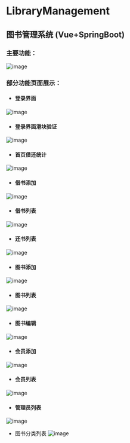 # LibraryManagement
## 图书管理系统 (Vue+SpringBoot)
 
### 主要功能：
![image](readmeImages/functions.png)

### 部分功能页面展示：
* #### 登录界面
![image](readmeImages/login.png)
* #### 登录界面滑块验证
![image](readmeImages/check.png)
* #### 首页借还统计
![image](readmeImages/chart.png)
* #### 借书添加
![image](readmeImages/borrowAdd.png)
* #### 借书列表
![image](readmeImages/borrowList.png)
* #### 还书列表
![image](readmeImages/returnsList.png)
* #### 图书添加
![image](readmeImages/bookAdd.png)
* #### 图书列表
![image](readmeImages/bookList.png)
* #### 图书编辑
![image](readmeImages/bookEdit.png)
* #### 会员添加
![image](readmeImages/userAdd.png)
* #### 会员列表
![image](readmeImages/userList.png)
* #### 管理员列表
![image](readmeImages/adminList.png)
* 图书分类列表
![image](readmeImages/categoryList.png)



